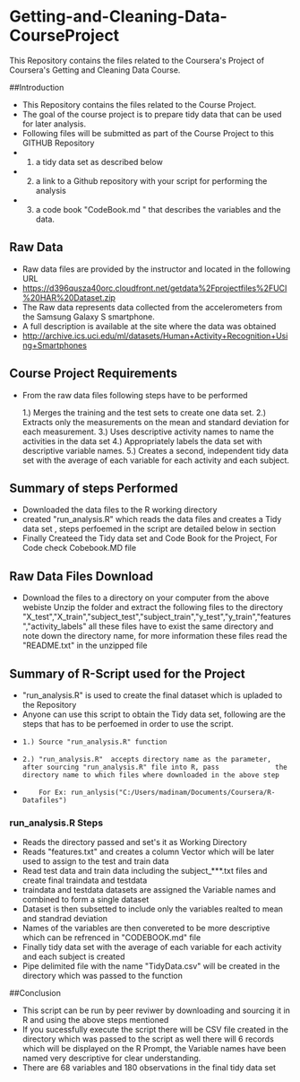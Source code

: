 Getting-and-Cleaning-Data-CourseProject
=======================================

This Repository contains the files related to the Coursera's Project of Coursera's Getting and Cleaning Data Course.

##Introduction

* This Repository contains the files related to the Course Project.
* The goal of the course project is to prepare tidy data that can be used for later analysis. 
* Following files will be submitted as part of the Course Project to this GITHUB Repository
* 1) a tidy data set as described below 
* 2) a link to a Github repository with your script for performing the analysis  
* 3) a code book "CodeBook.md " that describes the variables and the data.


## Raw Data
* Raw data files are provided by the instructor and located in the following URL
* https://d396qusza40orc.cloudfront.net/getdata%2Fprojectfiles%2FUCI%20HAR%20Dataset.zip
* The Raw data represents data collected from the accelerometers from the Samsung Galaxy S smartphone. 
* A full description is available at the site where the data was obtained
* http://archive.ics.uci.edu/ml/datasets/Human+Activity+Recognition+Using+Smartphones

## Course Project Requirements

* From the raw data files following steps have to be performed 

   1.) Merges the training and the test sets to create one data set.
   2.) Extracts only the measurements on the mean and standard deviation for each measurement. 
   3.) Uses descriptive activity names to name the activities in the data set
   4.) Appropriately labels the data set with descriptive variable names. 
   5.) Creates a second, independent tidy data set with the average of each variable for each activity and each subject.


## Summary of steps Performed
* Downloaded the data files to the R working directory
* created  "run_analysis.R"  which reads the data files and creates a Tidy data set , steps perfoemed in the script are     detailed below in section
* Finally Createed the Tidy data set and Code Book for the Project, For Code check Cobebook.MD file

## Raw Data Files Download

* Download the files to a directory on your computer from the above webiste Unzip the folder and extract the following   files to the directory "X_test","X_train","subject_test","subject_train","y_test","y_train","features","activity_labels" all these files have to exist the same directory and note down the directory name, for more information these files read the "README.txt" in the unzipped file

## Summary of R-Script used for the Project

* "run_analysis.R" is used to create the final dataset which is upladed to the Repository
* Anyone can use this script to obtain the Tidy data set, following are the steps that has to be perfoemed in order to use   the script.
*     1.) Source "run_analysis.R" function 
*     2.) "run_analysis.R"  accepts directory name as the parameter, after sourcing "run_analysis.R" file into R, pass              the directory name to which files where downloaded in the above step
*         For Ex: run_anlysis("C:/Users/madinam/Documents/Coursera/R-Datafiles")
### run_analysis.R Steps

* Reads the directory passed and set's it as Working Directory
* Reads "features.txt" and creates a column Vector which will be later used to assign to the test and train data
* Read test data and train data including the subject_***.txt files and create final traindata and testdata
* traindata and testdata datasets are assigned the Variable names and combined to form a single dataset 
* Dataset is then subsetted to include only the variables realted to mean and standrad deviation
* Names of the variables are then convereted to be more descriptive which can be refrenced in "CODEBOOK.md" file
* Finally tidy data set with the average of each variable for each activity and each subject is created
* Pipe delimited file with the name "TidyData.csv" will be created in the directory which was passed to the function 

##Conclusion
* This script can be run by peer reviwer by downloading and sourcing it in R and using the above steps mentioned 
* If you sucessfully execute the script there will be CSV file created in the directory which was passed to the script as   well there will 6 records which will be displayed on the R Prompt, the Variable names have been named very descriptive    for clear understanding. 
* There are 68 variables and 180 observations in the final tidy data set






